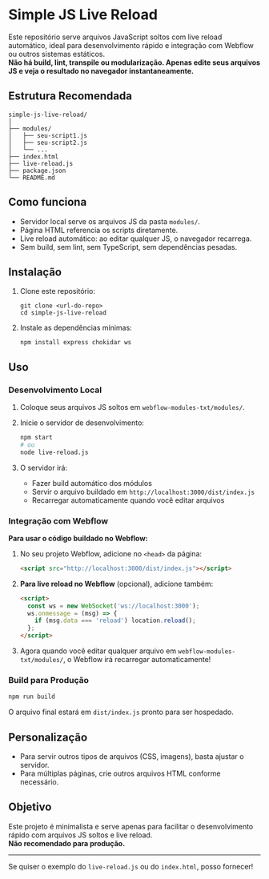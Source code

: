 # Simple JS Live Reload

Este repositório serve arquivos JavaScript soltos com live reload automático, ideal para desenvolvimento rápido e integração com Webflow ou outros sistemas estáticos.  
**Não há build, lint, transpile ou modularização. Apenas edite seus arquivos JS e veja o resultado no navegador instantaneamente.**

## Estrutura Recomendada

```
simple-js-live-reload/
│
├── modules/
│   ├── seu-script1.js
│   ├── seu-script2.js
│   └── ...
├── index.html
├── live-reload.js
├── package.json
└── README.md
```

## Como funciona

- Servidor local serve os arquivos JS da pasta `modules/`.
- Página HTML referencia os scripts diretamente.
- Live reload automático: ao editar qualquer JS, o navegador recarrega.
- Sem build, sem lint, sem TypeScript, sem dependências pesadas.

## Instalação

1. Clone este repositório:

   ```
   git clone <url-do-repo>
   cd simple-js-live-reload
   ```

2. Instale as dependências mínimas:

   ```
   npm install express chokidar ws
   ```

## Uso

### Desenvolvimento Local

1. Coloque seus arquivos JS soltos em `webflow-modules-txt/modules/`.
2. Inicie o servidor de desenvolvimento:

   ```bash
   npm start
   # ou
   node live-reload.js
   ```

3. O servidor irá:
   - Fazer build automático dos módulos
   - Servir o arquivo buildado em `http://localhost:3000/dist/index.js`
   - Recarregar automaticamente quando você editar arquivos

### Integração com Webflow

**Para usar o código buildado no Webflow:**

1. No seu projeto Webflow, adicione no `<head>` da página:

   ```html
   <script src="http://localhost:3000/dist/index.js"></script>
   ```

2. **Para live reload no Webflow** (opcional), adicione também:

   ```html
   <script>
     const ws = new WebSocket('ws://localhost:3000');
     ws.onmessage = (msg) => {
       if (msg.data === 'reload') location.reload();
     };
   </script>
   ```

3. Agora quando você editar qualquer arquivo em `webflow-modules-txt/modules/`, o Webflow irá recarregar automaticamente!

### Build para Produção

```bash
npm run build
```

O arquivo final estará em `dist/index.js` pronto para ser hospedado.

## Personalização

- Para servir outros tipos de arquivos (CSS, imagens), basta ajustar o servidor.
- Para múltiplas páginas, crie outros arquivos HTML conforme necessário.

## Objetivo

Este projeto é minimalista e serve apenas para facilitar o desenvolvimento rápido com arquivos JS soltos e live reload.  
**Não recomendado para produção.**

---

Se quiser o exemplo do `live-reload.js` ou do `index.html`, posso fornecer!
